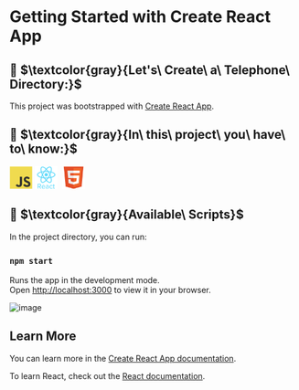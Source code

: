 # Getting Started with Create React App
## 📝 $\textcolor{gray}{Let's\ Create\ a\ Telephone\ Directory:}$ 

This project was bootstrapped with [Create React App](https://github.com/facebook/create-react-app).
## :dart: $\textcolor{gray}{In\ this\ project\ you\ have\ to\ know:}$ 

<div>
  <img src="https://github.com/devicons/devicon/blob/master/icons/javascript/javascript-original.svg" title="Git" **alt="Git" width="40" height="40"/> 
<img src="https://github.com/devicons/devicon/blob/master/icons/react/react-original-wordmark.svg" title="React" alt="React" width="40" height="40"/>&nbsp;
   <img src="https://github.com/devicons/devicon/blob/master/icons/html5/html5-original.svg" title="Git" **alt="Git" width="40" height="40"/>   
 </div>

## :dart: $\textcolor{gray}{Available\ Scripts}$  

In the project directory, you can run:

### `npm start`

Runs the app in the development mode.\
Open [http://localhost:3000](http://localhost:3000) to view it in your browser.

![image](https://user-images.githubusercontent.com/109158340/216112853-280fe0fa-6d2e-46b9-841f-c3cee2a84de5.png)

## Learn More

You can learn more in the [Create React App documentation](https://facebook.github.io/create-react-app/docs/getting-started).

To learn React, check out the [React documentation](https://reactjs.org/).


